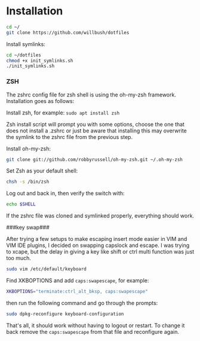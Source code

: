# Installation #

```bash
cd ~/
git clone https://github.com/willbush/dotfiles
```
Install symlinks:

```bash
cd ~/dotfiles
chmod +x init_symlinks.sh
./init_symlinks.sh
```

### ZSH ###

The zshrc config file for zsh shell is using the oh-my-zsh framework. Installation goes as follows:

Install zsh, for example: `sudo apt install zsh`

Zsh install script will prompt you with some options, choose the one that does not install a .zshrc or just be aware that installing this may overwrite the symlink to the zshrc file from the previous step.

Install oh-my-zsh:

```bash
git clone git://github.com/robbyrussell/oh-my-zsh.git ~/.oh-my-zsh
```

Set Zsh as your default shell:

```bash
chsh -s /bin/zsh
```

Log out and back in, then verify the switch with:

```bash
echo $SHELL
```

If the zshrc file was cloned and symlinked properly, everything should work.

###key swap###

After trying a few setups to make escaping insert mode easier in VIM and VIM IDE plugins, I decided on swapping capslock and escape. I was trying to xcape, but the delay in giving a key like shift or ctrl multi function was just too much.

```bash
sudo vim /etc/default/keyboard
```
Find XKBOPTIONS and add `caps:swapescape`, for example:
```bash
XKBOPTIONS="terminate:ctrl_alt_bksp, caps:swapescape"
```
then run the following command and go through the prompts:
```bash
sudo dpkg-reconfigure keyboard-configuration
```

That's all, it should work without having to logout or restart. To change it back remove the `caps:swapescape` from that file and reconfigure again.

